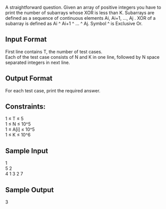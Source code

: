 A straightforward question. Given an array of positive integers you have to print the number of subarrays whose XOR is less than K. Subarrays are<br/> defined as a sequence of continuous elements Ai, Ai+1, ..., Aj . XOR of a subarray is defined as Ai ^ Ai+1 ^ ... ^ Aj. Symbol ^ is Exclusive Or.<br/>

## Input Format
First line contains T, the number of test cases.<br/>
Each of the test case consists of N and K in one line, followed by N space separated integers in next line.<br/>

## Output Format
For each test case, print the required answer.

## Constraints:
1 ≤ T ≤ 5 <br/>
1 ≤ N ≤ 10^5 <br/>
1 ≤ A[i] ≤ 10^5 <br/>
1 ≤ K ≤ 10^6

## Sample Input
1 <br/>
5 2 <br/>
4 1 3 2 7

## Sample Output
3 <br/>
